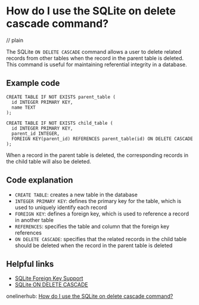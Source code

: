 # How do I use the SQLite on delete cascade command?
// plain

The SQLite `ON DELETE CASCADE` command allows a user to delete related records from other tables when the record in the parent table is deleted. This command is useful for maintaining referential integrity in a database.

## Example code

```
CREATE TABLE IF NOT EXISTS parent_table (
  id INTEGER PRIMARY KEY,
  name TEXT
);

CREATE TABLE IF NOT EXISTS child_table (
  id INTEGER PRIMARY KEY,
  parent_id INTEGER,
  FOREIGN KEY(parent_id) REFERENCES parent_table(id) ON DELETE CASCADE
);
```

When a record in the parent table is deleted, the corresponding records in the child table will also be deleted.

## Code explanation

- `CREATE TABLE`: creates a new table in the database
- `INTEGER PRIMARY KEY`: defines the primary key for the table, which is used to uniquely identify each record
- `FOREIGN KEY`: defines a foreign key, which is used to reference a record in another table
- `REFERENCES`: specifies the table and column that the foreign key references
- `ON DELETE CASCADE`: specifies that the related records in the child table should be deleted when the record in the parent table is deleted

## Helpful links
- [SQLite Foreign Key Support](https://www.sqlite.org/foreignkeys.html)
- [SQLite ON DELETE CASCADE](https://www.sqlitetutorial.net/sqlite-on-delete-cascade/)

onelinerhub: [How do I use the SQLite on delete cascade command?](https://onelinerhub.com/sqlite/how-do-i-use-the-sqlite-on-delete-cascade-command)